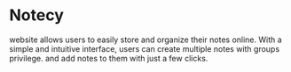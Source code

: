 # Notecy

website allows users to easily store and organize their notes online. 
With a simple and intuitive interface, users can create multiple notes with groups privilege. and add notes to them with just a few clicks.
